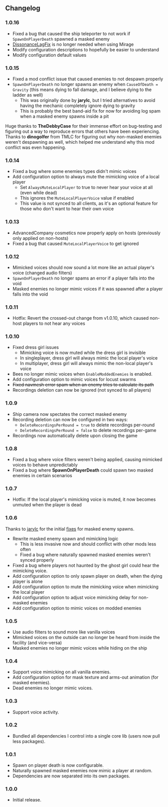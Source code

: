 ## Changelog

### 1.0.16

- Fixed a bug that caused the ship teleporter to not work if ``SpawnOnPlayerDeath`` spawned a masked enemy
- [DissonanceLagFix](https://thunderstore.io/c/lethal-company/p/linkoid/DissonanceLagFix/) is no longer needed when using Mirage
- Modify configuration descriptions to hopefully be easier to understand
- Modify configuration default values

### 1.0.15

- Fixed a mod conflict issue that caused enemies to not despawn properly
- ``SpawnOnPlayerDeath`` no longer spawns an enemy when ``CauseOfDeath = Gravity`` (this means dying to fall damage, and I believe dying to the ladder as well)
    - This was originally done by **jarylc**, but I tried alternatives to avoid having the mechanic completely ignore dying to gravity
    - This is probably the best band-aid fix for now for avoiding log spam when a masked enemy spawns inside a pit

Huge thanks to **TheDebbyCase** for their immense effort on bug-testing and figuring out a way to reproduce errors that others have been experiencing.
Thanks to **dinogolfer** from TMLC for figuring out why non-masked enemies weren't despawning as well, which helped me understand why this mod conflict was even happening.

### 1.0.14

- Fixed a bug where some enemies types didn't mimic voices
- Add configuration option to always mute the mimicking voice of a local player
    - Set ``AlwaysMuteLocalPlayer`` to true to never hear your voice at all (even while dead)
    - This ignores the ``MuteLocalPlayerVoice`` value if enabled
    - This value is not synced to all clients, as it's an optional feature for those who don't want to hear their own voice

### 1.0.13

- AdvancedCompany cosmetics now properly apply on hosts (previously only applied on non-hosts)
- Fixed a bug that caused ``MuteLocalPlayerVoice`` to get ignored

### 1.0.12

- Mimicked voices should now sound a lot more like an actual player's voice (changed audio filters)
- ``SpawnOnPlayerDeath`` no longer spams an error if a player falls into the void
- Masked enemies no longer mimic voices if it was spawned after a player falls into the void

### 1.0.11

- Hotfix: Revert the crossed-out change from v1.0.10, which caused non-host players to not hear any voices

### 1.0.10

- Fixed dress girl issues
    - Mimicking voice is now muted while the dress girl is invisible
    - In singleplayer, dress girl will always mimic the local player's voice
    - In multiplayer, dress girl will always mimic the non-local player's voice
- Bees no longer mimic voices when ``EnableModdedEnemies`` is enabled.
- Add configuration option to mimic voices for locust swarms
- ~~Fixed navmesh error spam when an enemy tries to calculate its path~~
- Recordings deletion can now be ignored (not synced to all players)

### 1.0.9

- Ship camera now spectates the correct masked enemy
- Recording deletion can now be configured in two ways:
    - ``DeleteRecordingsPerRound = true`` to delete recordings per-round
    - ``DeleteRecordingsPerRound = false`` to delete recordings per-game
- Recordings now automatically delete upon closing the game

### 1.0.8

- Fixed a bug where voice filters weren't being applied, causing mimicked voices to behave unpredictably
- Fixed a bug where **SpawnOnPlayerDeath** could spawn two masked enemies in certain scenarios

### 1.0.7

- Hotfix: If the local player's mimicking voice is muted, it now becomes unmuted when the player is dead

### 1.0.6

Thanks to [jarylc](https://github.com/jarylc) for the initial [fixes](https://gist.github.com/jarylc/3f6fc305466d4970deae16629469b3c2) for masked enemy spawns.

- Rewrite masked enemy spawn and mimicking logic
    - This is less invasive now and should conflict with other mods less often
    - Fixed a bug where naturally spawned masked enemies weren't synced properly
- Fixed a bug where players not haunted by the ghost girl could hear the mimicking voice.
- Add configuration option to only spawn player on death, when the dying player is alone
- Add configuration option to mute the mimicking voice when mimicking the local player
- Add configuration option to adjust voice mimicking delay for non-masked enemies
- Add configuration option to mimic voices on modded enemies

### 1.0.5

- Use audio filters to sound more like vanilla voices
- Mimicked voices on the outside can no longer be heard from inside the facility (and vice-versa)
- Masked enemies no longer mimic voices while hiding on the ship

### 1.0.4

- Support voice mimicking on all vanilla enemies.
- Add configuration option for mask texture and arms-out animation (for masked enemies).
- Dead enemies no longer mimic voices.

### 1.0.3

- Support voice activity.

### 1.0.2

- Bundled all dependencies I control into a single core lib (users now pull less packages).

### 1.0.1

- Spawn on player death is now configurable.
- Naturally spawned masked enemies now mimic a player at random.
- Dependencies are now separated into its own packages.

### 1.0.0

- Initial release.

